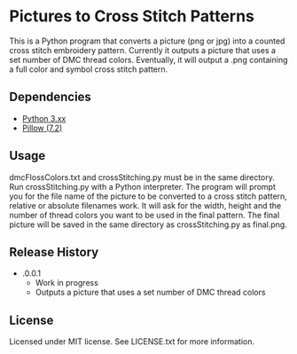 # Pictures to Cross Stitch Patterns

This is a Python program that converts a picture (png or jpg) into a counted cross stitch embroidery pattern. Currently it outputs a picture that uses a set number of DMC thread colors. Eventually, it will output a .png containing a full color and symbol cross stitch pattern.

## Dependencies
* [Python 3.xx](https://www.python.org/downloads/) 
* [Pillow (7.2)](https://pillow.readthedocs.io/en/stable/)

## Usage
dmcFlossColors.txt and crossStitching.py must be in the same directory. Run crossStitching.py with a Python interpreter. The program will prompt you for the file name of the picture to be converted to a cross stitch pattern, relative or absolute filenames work. It will ask for the width, height and the number of thread colors you want to be used in the final pattern. The final picture will be saved in the same directory as crossStitching.py as final.png.

## Release History
* .0.0.1
    * Work in progress
    * Outputs a picture that uses a set number of DMC thread colors

## License
Licensed under MIT license. See LICENSE.txt for more information.
